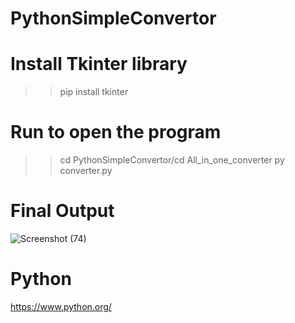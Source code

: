 # PythonSimpleConvertor

# Install Tkinter library
>> pip install tkinter

# Run to open the program
>> cd PythonSimpleConvertor/cd All_in_one_converter
>> py converter.py

# Final Output
![Screenshot (74)](https://github.com/Raghav-995/PythonSimpleConvertor/assets/139675343/5806f379-a3e2-4b4d-97eb-4894e58b402f)

# Python
https://www.python.org/
